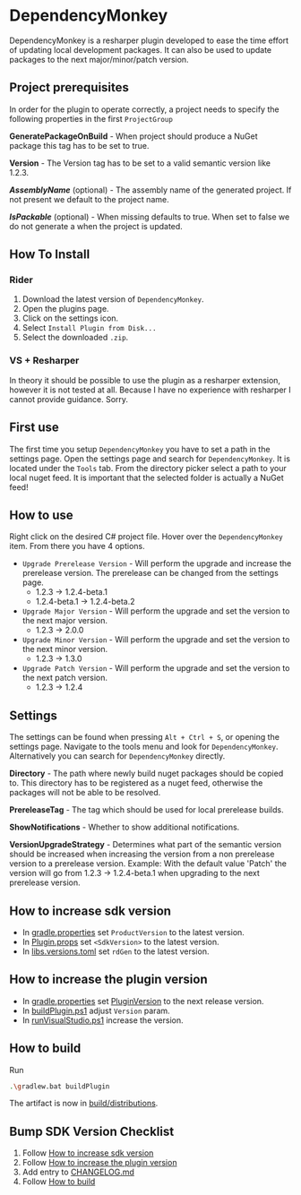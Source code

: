 # DependencyMonkey

DependencyMonkey is a resharper plugin developed to ease the time effort of updating local development packages.
It can also be used to update packages to the next major/minor/patch version.

## Project prerequisites

In order for the plugin to operate correctly, a project needs to specify the following properties in the first `ProjectGroup`

**GeneratePackageOnBuild** - When project should produce a NuGet package this tag has to be set to true. 

**Version** - The Version tag has to be set to a valid semantic version like 1.2.3.

_**AssemblyName**_ (optional) - The assembly name of the generated project. If not present we default to the project name.

_**IsPackable**_ (optional) - When missing defaults to true. When set to false we do not generate a when the project is updated.


## How To Install

### Rider

1. Download the latest version of `DependencyMonkey`.
2. Open the plugins page.
3. Click on the settings icon.
4. Select `Install Plugin from Disk...`
5. Select the downloaded `.zip`.

### VS + Resharper 

In theory it should be possible to use the plugin as a resharper extension, however it is not tested at all. Because I have no experience with resharper I cannot provide guidance. Sorry.

## First use

The first time you setup `DependencyMonkey` you have to set a path in the settings page.
Open the settings page and search for `DependencyMonkey`. It is located under the `Tools` tab.
From the directory picker select a path to your local nuget feed. It is important that the selected folder is actually a NuGet feed!

## How to use

Right click on the desired C# project file. Hover over the `DependencyMonkey` item.
From there you have 4 options.

- `Upgrade Prerelease Version` - Will perform the upgrade and increase the prerelease version. The prerelease can be changed from the settings page. 
  - 1.2.3 -> 1.2.4-beta.1
  - 1.2.4-beta.1 -> 1.2.4-beta.2
- `Upgrade Major Version` - Will perform the upgrade and set the version to the next major version. 
  - 1.2.3 -> 2.0.0
- `Upgrade Minor Version` - Will perform the upgrade and set the version to the next minor version.
  - 1.2.3 -> 1.3.0
- `Upgrade Patch Version` - Will perform the upgrade and set the version to the next patch version.
  - 1.2.3 -> 1.2.4

## Settings

The settings can be found when pressing `Alt + Ctrl + S`, or opening the settings page.
Navigate to the tools menu and look for `DependencyMonkey`. Alternatively you can search for `DependencyMonkey` directly.

**Directory** - The path where newly build nuget packages should be copied to. This directory has to be registered as a nuget feed, otherwise the packages will not be able to be resolved.

**PrereleaseTag** - The tag which should be used for local prerelease builds.

**ShowNotifications** - Whether to show additional notifications.

**VersionUpgradeStrategy** - Determines what part of the semantic version should be increased when increasing the version from a non prerelease version to a prerelease version. Example: With the default value 'Patch' the version will go from 1.2.3 -> 1.2.4-beta.1 when upgrading to the next prerelease version.

## How to increase sdk version

- In [gradle.properties](./gradle.properties) set `ProductVersion` to the latest version.
- In [Plugin.props](./src/dotnet/Plugin.props) set `<SdkVersion>` to the latest version.
- In [libs.versions.toml](./gradle/libs.versions.toml) set `rdGen` to the latest version.

## How to increase the plugin version

- In [gradle.properties](./gradle.properties) set [PluginVersion](./runVisualStudio.ps1) to the next release version.
- In [buildPlugin.ps1](./buildPlugin.ps1) adjust `Version` param.
- In [runVisualStudio.ps1](./runVisualStudio.ps1) increase the version.


## How to build

Run
```bash
.\gradlew.bat buildPlugin
```
The artifact is now in [build/distributions](./build/distributions).

## Bump SDK Version Checklist
1. Follow [How to increase sdk version](#how-to-increase-sdk-version)
2. Follow [How to increase the plugin version](#how-to-increase-the-plugin-version)
3. Add entry to [CHANGELOG.md](./CHANGELOG.md)
4. Follow [How to build](#how-to-build)
